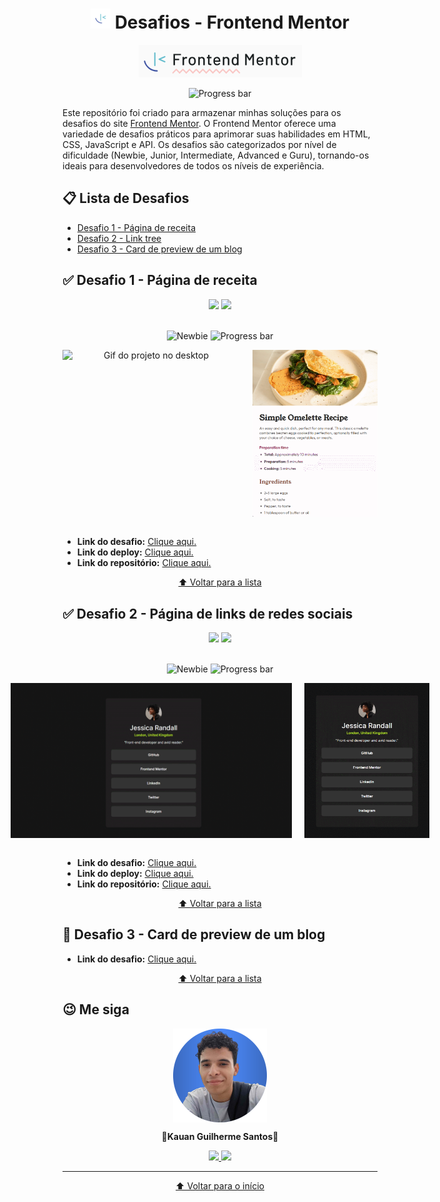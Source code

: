 <h1 align="center"><img src="frontend-logo/favicon-32x32.png"> Desafios - Frontend Mentor</h1>

<div align="center">
   
![Frontend Mentor logo](/frontend-logo/frontend-mentor-logo.png)

</div>

<div align="center">

![Progress bar](https://progress-bar.dev/9/?title=Progress)

</div>

<p>Este repositório foi criado para armazenar minhas soluções para os desafios do site <a href="https://www.frontendmentor.io">Frontend Mentor</a>. O Frontend Mentor oferece uma variedade de desafios práticos para aprimorar suas habilidades em HTML, CSS, JavaScript e API. Os desafios são categorizados por nível de dificuldade (Newbie, Junior, Intermediate, Advanced e Guru), tornando-os ideais para desenvolvedores de todos os níveis de experiência.</p>

## 📋 Lista de Desafios

- <a href="#-desafio-1---página-de-receita">Desafio 1 - Página de receita</a>
- <a href="#-desafio-2---página-de-links-de-redes-sociais">Desafio 2 - Link tree</a>
- <a href="#-desafio-3---card-de-preview-de-um-blog">Desafio 3 - Card de preview de um blog</a>

## ✅ Desafio 1 - Página de receita

<div align="center">
    <img src="https://img.shields.io/badge/HTML5-E34F26?style=for-the-badge&logo=html5&logoColor=white">
    <img src="https://img.shields.io/badge/CSS3-1572B6?style=for-the-badge&logo=css3&logoColor=white">
</div>
<br>

<div align="center">

![Newbie](https://img.shields.io/badge/Newbie-6ABECD)
![Progress bar](https://progress-bar.dev/100/?title=Completed)

</div>

<div align="center">
    <div style="display: flex; gap: 20px; justify-content:center">
        <img alt="Gif do projeto no desktop" src="pagina-de-receita/assets/gif/gif-desktop.gif" width="450px">
        <img alt="Gif do projeto no mobile" src="pagina-de-receita/assets/gif/gif-mobile.gif" width="200px">
    </div>
</div>
<br>


- <strong>Link do desafio:</strong> <a href="https://www.frontendmentor.io/challenges/recipe-page-KiTsR8QQKm">Clique aqui.</a>
- <strong>Link do deploy:</strong> <a href="https://k1-recipepagemain.vercel.app">Clique aqui.</a>
- <strong>Link do repositório:</strong> <a href="https://github.com/kauanguilhermesantos/desafios-frontend-mentor/tree/main/pagina-de-receita">Clique aqui.</a>

<div align="center"><a href="#-lista-de-desafios">⬆️ Voltar para a lista</a></div>

## ✅ Desafio 2 - Página de links de redes sociais

<div align="center">
    <img src="https://img.shields.io/badge/HTML5-E34F26?style=for-the-badge&logo=html5&logoColor=white">
    <img src="https://img.shields.io/badge/CSS3-1572B6?style=for-the-badge&logo=css3&logoColor=white">
</div>
<br>

<div align="center">

![Newbie](https://img.shields.io/badge/Newbie-6ABECD)
![Progress bar](https://progress-bar.dev/100/?title=completed)

</div>

<div align="center">
    <div style="display: flex; gap: 20px; justify-content:center">
        <img alt="Gif do projeto no desktop" src="pagina-de-links-de-redes-sociais/assets/gifs/gif-desktop.gif" width="450px">
        <img alt="Gif do projeto no mobile" src="pagina-de-links-de-redes-sociais/assets/gifs/gif-mobile.gif" width="200px">
    </div>
</div>
<br>

- <strong>Link do desafio:</strong> <a href="https://www.frontendmentor.io/challenges/social-links-profile-UG32l9m6dQ">Clique aqui.</a>
- <strong>Link do deploy:</strong> <a href="https://k1-social-links-profile-main.vercel.app">Clique aqui.</a>
- <strong>Link do repositório:</strong> <a href="https://github.com/kauanguilhermesantos/desafios-frontend-mentor/tree/main/pagina-de-links-de-redes-sociais">Clique aqui.</a>

<div align="center"><a href="#-lista-de-desafios">⬆️ Voltar para a lista</a></div>

## 🔄 Desafio 3 - Card de preview de um blog

- <strong>Link do desafio:</strong> <a href="https://www.frontendmentor.io/challenges/blog-preview-card-ckPaj01IcS">Clique aqui.</a>

<div align="center"><a href="#-lista-de-desafios">⬆️ Voltar para a lista</a></div>

<h2>😉 Me siga</h2>
<div align="center">
    <img style ="display: flex" src="pagina-de-receita/assets/images/profile-pic.png" alt="Foto de perfil" width="150px">
    <p>🚀<strong>Kauan Guilherme Santos</strong>🚀</p>
    <a href="https://www.linkedin.com/in/kauan-guilherme-santos" target="_blank"><img src="https://img.shields.io/badge/-LinkedIn-%230077B5?style=for-the-badge&logo=linkedin&logoColor=white" target="_blank">
    <a href = "mailto:kauansantos1411@outlook.com"><img src="https://img.shields.io/badge/-Gmail-%23333?style=for-the-badge&logo=gmail&logoColor=white" target="_blank"></a>
</div>
<hr>
<div align="center"><a href="#-lista-de-desafios">⬆️ Voltar para o início</a></div>